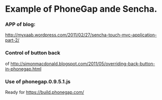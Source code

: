 Example of PhoneGap ande Sencha.
=============

### APP of blog:
http://myxaab.wordpress.com/2011/02/27/sencha-touch-mvc-application-part-2/

### Control of button back
of http://simonmacdonald.blogspot.com/2011/05/overriding-back-button-in-phonegap.html

### Use of phonegap.0.9.5.1.js

Ready for https://build.phonegap.com/

